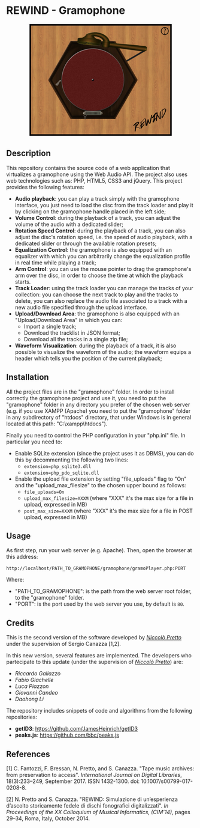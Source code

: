 # REWIND - Gramophone

<p align="center">
  <img height="300" src="img/gramophone.jpg">
</p>

## Description

This repository contains the source code of a web application that virtualizes a gramophone using the Web Audio API.
The project also uses web technologies such as: PHP, HTML5, CSS3 and jQuery.
This project provides the following features:

*  **Audio playback**:  you can play a track simply with the gramophone interface, you just need to load the disc from the track loader and play it by clicking on the gramophone handle placed in the left side;
*  **Volume Control**: during the playback of a track, you can adjust the volume of the audio with a dedicated slider;
* **Rotation Speed Control**: during  the playback of a track, you can also adjust the disc's rotation speed, i.e. the speed of audio playback, with a dedicated slider or through the available rotation presets;
* **Equalization Control**: the gramophone is also equipped with an equalizer with which you can arbitrarily change the equalization profile in real time while playing a track;
* **Arm Control**: you can use the mouse pointer to drag the gramophone's arm over the disc, in order to choose the time at which the playback starts.
* **Track Loader**: using the track loader you can manage the tracks of your collection: you can choose the next track to play and the tracks to delete, you can also replace the audio file associated to a track with a new audio file specified through the upload interface.
* **Upload/Download Area**: the gramophone is also equipped with an "Upload/Download Area" in which you can:
    * Import a single track;
    * Download the tracklist in JSON format;
    * Download all the tracks in a single zip file;
* **Waveform Visualization**: during the playback of a track, it is also possible to visualize the waveform of the audio; the waveform equips a header which tells you the position of the current playback;

## Installation
All the project files are in the "gramophone" folder. In order to install correctly the gramophone project and use it, you need to put the "gramophone" folder in any directory you prefer of the chosen web server (e.g.  if you use XAMPP (Apache) you need to put the "gramophone" folder in any subdirectory of "htdocs" directory, that under Windows is in general located at this path: "C:\xampp\htdocs\").

Finally you need to control the PHP configuration in your "php.ini" file. In particular you need to:
* Enable SQLite extension (since the project uses it as DBMS), you can do this by decommenting the following two lines:
    * ```extension=php_sqlite3.dll```
    *  ```extension=php_pdo_sqlite.dll```
* Enable the upload file extension by setting "file_uploads" flag to "On" and the "upload_max_filesize" to the chosen upper bound as follows:
    * ```file_uploads=On ```
    * ```upload_max_filesize=XXXM``` (where "XXX" it's the max size for a file in upload, expressed in MB)
    * ```post_max_size=XXXM``` (where "XXX" it's the max size for a file in POST upload, expressed in MB)

## Usage
As first step, run your web server (e.g. Apache).
Then, open the browser at this address: 
```
http://localhost/PATH_TO_GRAMOPHONE/gramophone/gramoPlayer.php:PORT 
```
Where: 
* "PATH_TO_GRAMOPHONE": is the path from the web server root folder, to the "gramophone" folder.
* "PORT": is the port used by the web server you use, by default is ``80``.


## Credits
This is the second version of the software developed by [*Niccolò Pretto*](http://www.dei.unipd.it/~prettoni/) under the supervision of Sergio Canazza [1,2]. 

In this new version, several features are implemented. The developers who partecipate to this update (under the supervision of [*Niccolò Pretto*](http://www.dei.unipd.it/~prettoni/)) are: 
* _Riccardo Galiazzo_
* _Fabio Giachelle_
* _Luca Piazzon_
* _Giovanni Candeo_
* _Daohong Li_

The repository includes snippets of code and algorithms from the following repositories:
* **getID3**: https://github.com/JamesHeinrich/getID3
* **peaks.js**: https://github.com/bbc/peaks.js

## References

[1] C. Fantozzi, F. Bressan, N. Pretto, and S. Canazza. "Tape music archives: from preservation to access". *International Journal on Digital Libraries*, 18(3):233–249, September 2017. ISSN 1432-1300. doi: 10.1007/s00799-017-0208-8.

[2] N. Pretto and S. Canazza. "REWIND: Simulazione di un’esperienza d’ascolto storicamente fedele di dischi fonografici digitalizzati". *In Proceedings of the XX Colloquium of Musical Informatics, (CIM’14)*, pages 29–34, Roma, Italy, October 2014.


